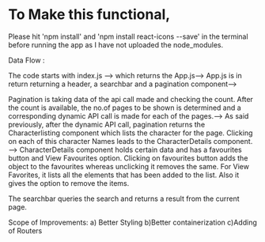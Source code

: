 # To Make this functional,

Please hit 'npm install' and 'npm install react-icons --save'
 in the terminal before running the app as I have not uploaded the node_modules. 

Data Flow :

The code starts with index.js --> which returns the App.js-->  App.js is in return returning a header, a searchbar and a pagination component--> 

Pagination is taking data of the api call made and checking the count. After the count is available, the no.of pages to be shown is determined and a corresponding  dynamic API call is made for each of the pages.--> As said previously, after the dynamic API call, pagination returns the Characterlisting component which lists the character for the page. Clicking on each of this character Names leads to the CharacterDetails component. --> CharacterDetails component holds certain data and has a favourites button and View Favourites option. Clicking on favourites button adds the object to the favourites whereas unclicking it removes the same. For View Favorites, it lists all the elements that has been added to the list. Also it gives the option to remove the items.

The searchbar queries the search and returns a result from the current page.

Scope of Improvements: 
a) Better Styling
b)Better containerization
c)Adding of Routers
